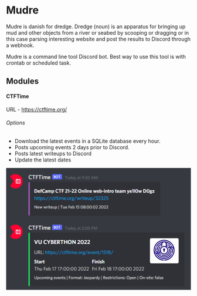 # Mudre
Mudre is danish for dredge. Dredge (noun) is an apparatus for bringing up mud and other objects from a river or seabed by scooping or dragging or in this case parsing interesting website and post the results to Discord through a webhook.

Mudre is a command line tool Discord bot. Best way to use this tool is with crontab or scheduled task.



## Modules

#### CTFTime

URL - https://ctftime.org/

###### Options

* Download the latest events in a SQLite database every hour. 
* Posts upcoming events 2 days prior to Discord.
* Posts latest writeups to Discord 
* Update the latest dates

![alt text](https://github.com/RETr4ce/mudre/blob/main/images/image-20220215081215224.png?raw=true)
